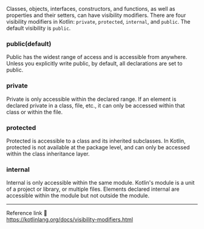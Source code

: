 Classes, objects, interfaces, constructors, and functions, as well as properties and their setters, can have visibility modifiers. There are four visibility modifiers in Kotlin: `private`, `protected`, `internal`, and `public`. The default visibility is `public`.
### public(default)
Public has the widest range of access and is accessible from anywhere. Unless you explicitly write public, by default, all declarations are set to public.
### private
Private is only accessible within the declared range. If an element is declared private in a class, file, etc., it can only be accessed within that class or within the file.
### protected
Protected is accessible to a class and its inherited subclasses. In Kotlin, protected is not available at the package level, and can only be accessed within the class inheritance layer.
### internal
Internal is only accessible within the same module. Kotlin's module is a unit of a project or library, or multiple files. Elements declared internal are accessible within the module but not outside the module.

---
Reference link 🙂       
https://kotlinlang.org/docs/visibility-modifiers.html

